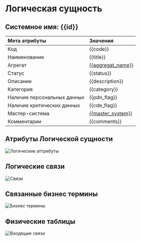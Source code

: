 # Логическая сущность
## Системное имя: {{id}}

Мета атрибуты               | Значения
:------------               | :------------
Код                         | {{code}}
Наименование                | {{title}}
Агрегат                     | [{{aggregat_name}}]({{aggregat_link}})
Статус                      | {{status}}
Описание                    | {{description}}
Категория                   | {{category}}
Наличие персональных данных | {{pdn_flag}}
Наличие критических данных  | {{cde_flag}}
Мастер-система              | [{{master_system}}]({{master_system_link}})
Комментарии                 | {{comments}}

## Атрибуты Логической сущности
![Логические аттрибуты](@entity/seaf.ia.logical_attributes/registry_by_data_objects?id={{id}})

## Логические связи
![Связи](@entity/seaf.ia.logical_links/registry_by_data_objects?id={{id}})

## Связанные бизнес термины
![Бизнес термины](@entity/seaf.ia.business_objects/registry_by_data_objects?id={{id}})

## Физические таблицы
![Входящие связи](@entity/seaf.ia.physical_tables/registry_by_data_objects?id={{id}})

